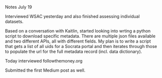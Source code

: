 Notes July 19

Interviewed WSAC yesterday and also finished assessing individual datasets.

Based on a conversation with Kaitlin, started looking into wrting a python script to download specific metadata.  There are multiple json files available and two different APIs, all with different fields.  My plan is to write a script that gets a list of all uids for a Socrata portal and then iterates through those to populate the url for the full metadata record (incl. data dictionary).

Today interviewed followthemoney.org

Submitted the first Medium post as well.
